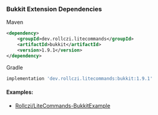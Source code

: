 ### Bukkit Extension Dependencies
Maven
```xml
<dependency>
    <groupId>dev.rollczi.litecommands</groupId>
    <artifactId>bukkit</artifactId>
    <version>1.9.1</version>
</dependency>
```
Gradle
```groovy
implementation 'dev.rollczi.litecommands:bukkit:1.9.1'
```

#### Examples:
- [Rollczi/LiteCommands-BukkitExample](https://github.com/Rollczi/LiteCommands-BukkitExample)
